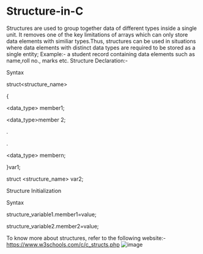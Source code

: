 # Structure-in-C
Structures are used to group together data of different types inside a single unit. It removes one of the key limitations of arrays which can only store data elements with similiar types.Thus, structures can be used in situations where data elements with distinct data types are required to be stored as a single entity; Example:- a student record containing data elements such as name,roll no., marks etc.
Structure Declaration:-

Syntax

struct<structure_name>

{

<data_type> member1;

<data_type>member 2;

.

.

<data_type> membern;

}var1;

struct <structure_name> var2;

Structure Initialization

Syntax

structure_variable1.member1=value;

structure_variable2.member2=value;



To know more about structures, refer to the following website:-
https://www.w3schools.com/c/c_structs.php
![image](https://user-images.githubusercontent.com/106736021/232190049-73503f80-61f1-4e9a-afd3-0d54e9ba163f.png)
